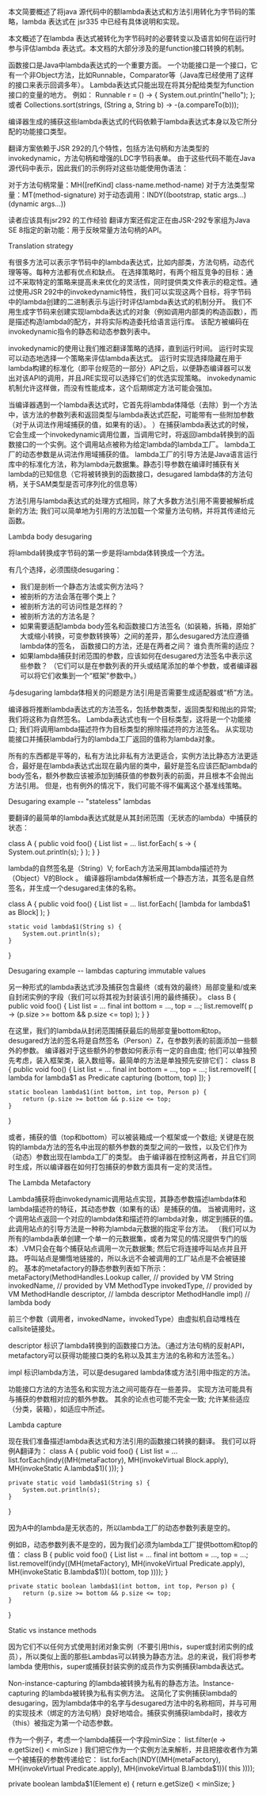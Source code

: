本文简要概述了将java 源代码中的额lambda表达式和方法引用转化为字节码的策略，lambda 表达式在 jsr335 中已经有具体说明和实现。

本文概述了在lambda 表达式被转化为字节码时的必要转变以及语言如何在运行时参与评估lambda 表达式。本文档的大部分涉及的是function接口转换的机制。

函数接口是Java中lambda表达式的一个重要方面。 一个功能接口是一个接口，它有一个非Object方法，比如Runnable，Comparator等（Java库已经使用了这样的接口来表示回调多年）。
Lambda表达式只能出现在将其分配给类型为function接口的变量的地方。 例如：
	Runnable r = () -> { System.out.println("hello"); };
或者
	Collections.sort(strings, (String a, String b) -> -(a.compareTo(b)));

编译器生成的捕获这些lambda表达式的代码依赖于lambda表达式本身以及它所分配的功能接口类型。

翻译方案依赖于JSR 292的几个特性，包括方法句柄和方法类型的invokedynamic，方法句柄和增强的LDC字节码表单。 由于这些代码不能在Java源代码中表示，因此我们的示例将对这些功能使用伪语法：

对于方法句柄常量：MH([refKind] class-name.method-name)
对于方法类型常量：MT(method-signature)
对于动态调用：INDY((bootstrap, static args...)(dynamic args...))

读者应该具有jsr292 的工作经验
翻译方案还假定正在由JSR-292专家组为Java SE 8指定的新功能：用于反映常量方法句柄的API。

Translation strategy

有很多方法可以表示字节码中的lambda表达式，比如内部类，方法句柄，动态代理等等。每种方法都有优点和缺点。 在选择策略时，有两个相互竞争的目标：通过不采取特定的策略来提高未来优化的灵活性，同时提供类文件表示的稳定性。通过使用JSR 292中的invokedynamic特性，我们可以实现这两个目标，将字节码中的lambda创建的二进制表示与运行时评估lambda表达式的机制分开。 我们不用生成字节码来创建实现lambda表达式的对象（例如调用内部类的构造函数），而是描述构造lambda的配方，并将实际构造委托给语言运行库。 该配方被编码在invokedynamic指令的静态和动态参数列表中。

invokedynamic的使用让我们推迟翻译策略的选择，直到运行时间。 运行时实现可以动态地选择一个策略来评估lambda表达式。 运行时实现选择隐藏在用于lambda构建的标准化（即平台规范的一部分）API之后，以便静态编译器可以发出对该API的调用，并且JRE实现可以选择它们的优选实现策略。 invokedynamic机制允许这样做，而没有性能成本，这个后期绑定方法可能会强加。

当编译器遇到一个lambda表达式时，它首先将lambda体降低（去除）到一个方法中，该方法的参数列表和返回类型与lambda表达式匹配，可能带有一些附加参数（对于从词法作用域捕获的值，如果有的话）。 ）在捕获lambda表达式的时候，它会生成一个invokedynamic调用位置，当调用它时，将返回lambda转换到的函数接口的一个实例。这个调用站点被称为给定lambda的lambda工厂。 lambda工厂的动态参数是从词法作用域捕获的值。 lambda工厂的引导方法是Java语言运行库中的标准化方法，称为lambda元数据集。静态引导参数在编译时捕获有关lambda的已知信息（它将被转换到的函数接口，desugared lambda体的方法句柄，关于SAM类型是否可序列化的信息等）

方法引用与lambda表达式的处理方式相同，除了大多数方法引用不需要被解析成新的方法; 我们可以简单地为引用的方法加载一个常量方法句柄，并将其传递给元函数。

Lambda body desugaring

将lambda转换成字节码的第一步是将lambda体转换成一个方法。

有几个选择，必须围绕desugaring：
- 我们是剖析一个静态方法或实例方法吗？
- 被剖析的方法会落在哪个类上？
- 被剖析方法的可访问性是怎样的？
- 被剖析方法的方法名是？
- 如果需要适配lambda body签名和函数接口方法签名（如装箱，拆箱，原始扩大或缩小转换，可变参数转换等）之间的差异，那么desugared方法应遵循lambda体的签名， 函数接口的方法，还是在两者之间？ 谁负责所需的适应？
- 如果lambda捕获封闭范围的参数，应该如何在desugared方法签名中表示这些参数？ （它们可以是在参数列表的开头或结尾添加的单个参数，或者编译器可以将它们收集到一个“框架”参数中。）

与desugaring lambda体相关的问题是方法引用是否需要生成适配器或“桥”方法。

编译器将推断lambda表达式的方法签名，包括参数类型，返回类型和抛出的异常; 我们将这称为自然签名。 Lambda表达式也有一个目标类型，这将是一个功能接口; 我们将调用lambda描述符作为目标类型的擦除描述符的方法签名。 从实现功能接口并捕获lambda行为的lambda工厂返回的值称为lambda对象。

所有的东西都是平等的，私有方法比非私有方法更适合，实例方法比静态方法更适合，最好是在lambda表达式出现在最内层的类中，最好是签名应该匹配lambda的body签名，额外参数应该被添加到捕获值的参数列表的前面，并且根本不会抛出方法引用。 但是，也有例外的情况下，我们可能不得不偏离这个基准线策略。

Desugaring example -- "stateless" lambdas

要翻译的最简单的lambda表达式就是从其封闭范围（无状态的lambda）中捕获的状态：

class A {
    public void foo() {
        List<String> list = ...
        list.forEach( s -> { System.out.println(s); } );
    }
}

lambda的自然签名是（String）V; forEach方法采用其lambda描述符为（Object）V的Block <String>。 编译器将lambda体解析成一个静态方法，其签名是自然签名，并生成一个desugared主体的名称。

class A {
    public void foo() {
        List<String> list = ...
        list.forEach( [lambda for lambda$1 as Block] );
    }

    static void lambda$1(String s) {
        System.out.println(s);
    }
}

Desugaring example -- lambdas capturing immutable values

另一种形式的lambda表达式涉及捕获包含最终（或有效的最终）局部变量和/或来自封闭实例的字段（我们可以将其视为封装该引用的最终捕获）。
class B {
    public void foo() {
        List<Person> list = ...
        final int bottom = ..., top = ...;
        list.removeIf( p -> (p.size >= bottom && p.size <= top) );
    }
}

在这里，我们的lambda从封闭范围捕获最后的局部变量bottom和top。
desugared方法的签名将是自然签名（Person）Z，在参数列表的前面添加一些额外的参数。 编译器对于这些额外的参数如何表示有一定的自由度; 他们可以单独预先考虑，装入框架类，装入数组等。最简单的方法是单独预先安排它们：
class B {
    public void foo() {
        List<Person> list = ...
        final int bottom = ..., top = ...;
        list.removeIf( [ lambda for lambda$1 as Predicate capturing (bottom, top) ]);
    }

    static boolean lambda$1(int bottom, int top, Person p) {
        return (p.size >= bottom && p.size <= top;
    }
}

或者，捕获的值（top和bottom）可以被装箱成一个框架或一个数组; 关键是在脱钩的lambda方法的签名中出现的额外参数的类型之间的一致性，以及它们作为（动态）参数出现在lambda工厂的类型。 由于编译器在控制这两者，并且它们同时生成，所以编译器在如何打包捕获的参数方面具有一定的灵活性。

The Lambda Metafactory

Lambda捕获将由invokedynamic调用站点实现，其静态参数描述lambda体和lambda描述符的特征，其动态参数（如果有的话）是捕获的值。 当被调用时，这个调用站点返回一个对应的lambda体和描述符的lambda对象，绑定到捕获的值。 此调用站点的引导方法是一种称为lambda元数据的指定平台方法。 （我们可以为所有的lambda表单创建一个单一的元数据集，或者为常见的情况提供专门的版本）.VM只会在每个捕获站点调用一次元数据集; 然后它将连接呼叫站点并且开路。 呼叫站点是懒惰地链接的，所以永远不会被调用的工厂站点是不会被链接的。 基本的metafactory的静态参数列表如下所示：
metaFactory(MethodHandles.Lookup caller, // provided by VM
            String invokedName,          // provided by VM
            MethodType invokedType,      // provided by VM
            MethodHandle descriptor,     // lambda descriptor
            MethodHandle impl)           // lambda body

前三个参数（调用者，invokedName，invokedType）由虚拟机自动堆栈在callsite链接处。

descriptor 标识了lambda转换到的函数接口方法。（通过方法句柄的反射API，metafactory可以获得功能接口类的名称以及其主方法的名称和方法签名。）

impl 标识lambda方法，可以是desugared lambda体或方法引用中指定的方法。

功能接口方法的方法签名和实现方法之间可能存在一些差异。 实现方法可能具有与捕获的参数相对应的额外参数。 其余的论点也可能不完全一致; 允许某些适应（分类，装箱），如适应中所述。

Lambda capture

现在我们准备描述lambda表达式和方法引用的函数接口转换的翻译。 我们可以将例A翻译为：
class A {
    public void foo() {
            List<String> list = ...
            list.forEach(indy((MH(metaFactory), MH(invokeVirtual Block.apply),
                               MH(invokeStatic A.lambda$1)( )));
        }

    private static void lambda$1(String s) {
        System.out.println(s);
    }
}

因为A中的lambda是无状态的，所以lambda工厂的动态参数列表是空的。

例如B，动态参数列表不是空的，因为我们必须为lambda工厂提供bottom和top的值：
class B {
    public void foo() {
        List<Person> list = ...
        final int bottom = ..., top = ...;
        list.removeIf(indy((MH(metaFactory), MH(invokeVirtual Predicate.apply),
                            MH(invokeStatic B.lambda$1))( bottom, top ))));
    }

    private static boolean lambda$1(int bottom, int top, Person p) {
        return (p.size >= bottom && p.size <= top;
    }
}

Static vs instance methods

因为它们不以任何方式使用封闭对象实例（不要引用this，super或封闭实例的成员），所以类似上面的那些Lambdas可以转换为静态方法。总的来说，我们将参考lambda 使用this，super或捕获封装实例的成员作为实例捕获lambda表达式。

 Non-instance-capturing 的lambda被转换为私有的静态方法。Instance-capturing 的lambda被转换为私有实例方法。 这简化了实例捕获lambda的desugaring，因为lambda体中的名字与desugared方法中的名称相同，并与可用的实现技术（绑定的方法句柄）良好地啮合。捕获实例捕获lambda时，接收方 （this）被指定为第一个动态参数。

作为一个例子，考虑一个lambda捕获一个字段minSize：
list.filter(e -> e.getSize() < minSize )
我们把它作为一个实例方法来解析，并且把接收者作为第一个被捕获的参数传递给它：
list.forEach(INDY((MH(metaFactory), MH(invokeVirtual Predicate.apply),
                   MH(invokeVirtual B.lambda$1))( this ))));

private boolean lambda$1(Element e) {
    return e.getSize() < minSize;
}




